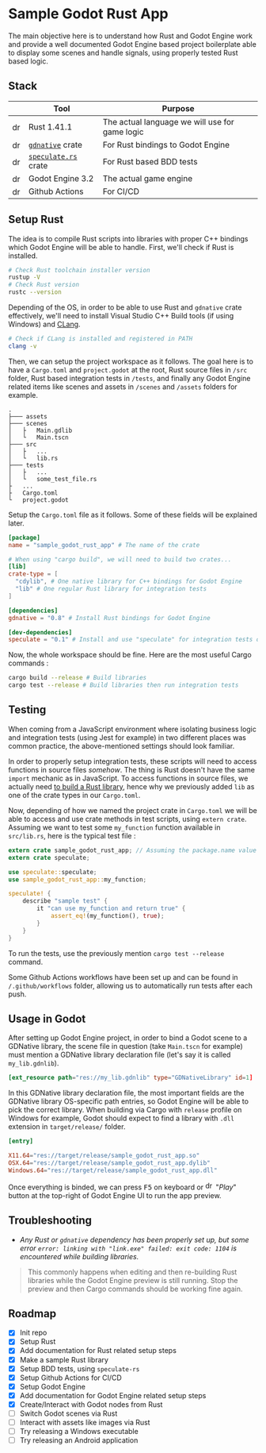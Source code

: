 # Sample Godot Rust App

The main objective here is to understand how Rust and Godot Engine work and provide a well documented Godot Engine based project boilerplate able to display some scenes and handle signals, using properly tested Rust based logic.

## Stack

|                                                              | Tool                                                         | Purpose                                        |
| ------------------------------------------------------------ | ------------------------------------------------------------ | ---------------------------------------------- |
| <img src="https://github.com/gilbarbara/logos/raw/master/logos/rust.svg?sanitize=true" alt="drawing" height="17"/> | Rust 1.41.1                                                  | The actual language we will use for game logic |
| <img src="https://img.icons8.com/dusk/2x/package.png" alt="drawing" height="17"/> | [`gdnative`](https://github.com/GodotNativeTools/godot-rust) crate | For Rust bindings to Godot Engine              |
| <img src="https://img.icons8.com/dusk/2x/package.png" alt="drawing" height="17"/> | [`speculate.rs`](https://github.com/utkarshkukreti/speculate.rs) crate | For Rust based BDD tests                       |
| <img src="https://upload.wikimedia.org/wikipedia/commons/6/6a/Godot_icon.svg" alt="drawing" height="17"/> | Godot Engine 3.2                                             | The actual game engine                         |
| <img src="https://avatars0.githubusercontent.com/u/44036562?s=200&v=4?sanitize=true" alt="drawing" height="17"/> | Github Actions                                               | For CI/CD                                      |


## Setup Rust

The idea is to compile Rust scripts into libraries with proper C++ bindings which Godot Engine will be able to handle. First, we'll check if Rust is installed.

```bash
# Check Rust toolchain installer version
rustup -V
# Check Rust version
rustc --version
```

Depending of the OS, in order to be able to use Rust and `gdnative` crate effectively, we'll need to install Visual Studio C++ Build tools (if using Windows) and [CLang](https://rust-lang.github.io/rust-bindgen/requirements.html).

```bash
# Check if CLang is installed and registered in PATH
clang -v
```

Then, we can setup the project workspace as it follows. The goal here is to have a `Cargo.toml` and `project.godot` at the root, Rust source files in `/src` folder, Rust based integration tests in `/tests`, and finally any Godot Engine related items like scenes and assets in `/scenes` and `/assets` folders for example.

```
.
├─── assets
├─── scenes
│   ├   Main.gdlib
│   └   Main.tscn
├─── src
│   ├   ...
│   └   lib.rs
├─── tests
│   ├   ...
│   └   some_test_file.rs
├   ...
├   Cargo.toml
└   project.godot
```

Setup the `Cargo.toml` file as it follows. Some of these fields will be explained later.

```toml
[package]
name = "sample_godot_rust_app" # The name of the crate

# When using "cargo build", we will need to build two crates...
[lib]
crate-type = [
  "cdylib", # One native library for C++ bindings for Godot Engine
  "lib" # One regular Rust library for integration tests
] 

[dependencies]
gdnative = "0.8" # Install Rust bindings for Godot Engine

[dev-dependencies]
speculate = "0.1" # Install and use "speculate" for integration tests only
```

Now, the whole workspace should be fine. Here are the most useful Cargo commands :

```bash
cargo build --release # Build libraries
cargo test --release # Build libraries then run integration tests
```

## Testing

When coming from a JavaScript environment where isolating business logic and integration tests (using Jest for example) in two different places was common practice, the above-mentioned settings should look familiar.

In order to properly setup integration tests, these scripts will need to access functions in source files _somehow_. The thing is Rust doesn't have the same `import` mechanic as in JavaScript. To access functions in source files, we actually need [to build a Rust library](https://github.com/rust-lang/cargo/issues/6659#issuecomment-463335095), hence why we previously added `lib` as one of the crate types in our `Cargo.toml`.

Now, depending of how we named the project crate in `Cargo.toml` we will be able to access and use crate methods in test scripts, using `extern crate`. Assuming we want to test some `my_function` function available in `src/lib.rs`, here is the typical test file :

```rust
extern crate sample_godot_rust_app; // Assuming the package.name value in Cargo.toml is "sample_godot_rust_app"
extern crate speculate;

use speculate::speculate;
use sample_godot_rust_app::my_function;

speculate! {
    describe "sample test" {
        it "can use my_function and return true" {
            assert_eq!(my_function(), true);
        }
    }
}
```

To run the tests, use the previously mention `cargo test --release` command.

Some Github Actions workflows have been set up and can be found in `/.github/workflows` folder, allowing us to automatically run tests after each push.

## Usage in Godot

After setting up Godot Engine project, in order to bind a Godot scene to a GDNative library, the scene file in question (take `Main.tscn` for example) must mention a GDNative library declaration file (let's say it is called `my_lib.gdnlib`). 

```toml
[ext_resource path="res://my_lib.gdnlib" type="GDNativeLibrary" id=1]
```

In this GDNative library declaration file, the most important fields are the GDNative library OS-specific path entries, so Godot Engine will be able to pick the correct library. When building via Cargo with `release` profile on Windows for example, Godot should expect to find a library with `.dll` extension in `target/release/` folder.

```toml
[entry]

X11.64="res://target/release/sample_godot_rust_app.so"
OSX.64="res://target/release/sample_godot_rust_app.dylib"
Windows.64="res://target/release/sample_godot_rust_app.dll"
```

Once everything is binded, we can press <kbd>F5</kbd> on keyboard or <img src="https://img.icons8.com/ios/2x/play.png" alt="drawing" height="17"/> "_Play_" button at the top-right of Godot Engine UI to run the app preview.

## Troubleshooting

- _Any Rust or `gdnative` dependency has been properly set up, but some error `error: linking with "link.exe" failed: exit code: 1104` is encountered while building libraries._

> This commonly happens when editing and then re-building Rust libraries while the Godot Engine preview is still running. Stop the preview and then Cargo commands should be working fine again.

## Roadmap

- [x] Init repo
- [x] Setup Rust
- [x] Add documentation for Rust related setup steps
- [x] Make a sample Rust library
- [x] Setup BDD tests, using `speculate-rs`
- [x] Setup Github Actions for CI/CD
- [x] Setup Godot Engine
- [x] Add documentation for Godot Engine related setup steps
- [x] Create/Interact with Godot nodes from Rust
- [ ] Switch Godot scenes via Rust
- [ ] Interact with assets like images via Rust
- [ ] Try releasing a Windows executable
- [ ] Try releasing an Android application